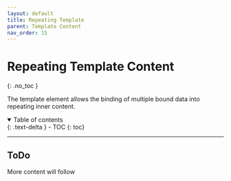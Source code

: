 ```yaml
---
layout: default
title: Repeating Template
parent: Template Content
nav_order: 15
---
```


# Repeating Template Content
{: .no_toc }

The template element allows the binding of multiple bound data into repeating inner content.

<details open markdown="block">
  <summary>
    Table of contents
  </summary>
  {: .text-delta }
- TOC
{: toc}
</details>

---

## ToDo

More content will follow
